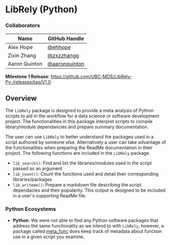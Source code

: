 # LibRely (Python)

### Collaborators
| Name | GitHub Handle |
| ---- | ------ |
| Alex Hope | [@ehhope ]( https://github.com/ehhope) |
| Zixin Zhang     | [@zxzzhangg](https://github.com/zxzzhangg) |
| Aaron Quinton     | [@aaronquinton](https://github.com/aaronquinton ) |



**Milestone 1 Release**: https://github.com/UBC-MDS/LibRely-Py-/releases/tag/V1.0



## Overview
The `LibRely` package is designed to provide a meta analysis of Python scripts to aid in the workflow for a data science or software development project. The functionalities in this package interpret scripts to compile library/module dependancies and prepare summary documentation.

The user can use `LibRely` to better understand the packages used in a script authored by someone else. Alternatively a user can take advantage of the functionalities when preparing the ReadMe documentation in their project. The following functions are included in the `LibRely` package.
- `lib_search()`: Find and list the libraries/modules used in the script passed as an argument
- `lib_count()`: Count the functions used and detail their corresponding libraries/packages
- `lib_writeme()`: Prepare a markdown file describing the script dependacies and their popularity. This output is designed to be included in a user's supporting ReadMe file.


### Python Ecosystems

- **Python**: We were not able to find any Python software packages that address the same functionality as we intend to with ```LibRely```, however, a package called [meta_func](https://pypi.org/project/meta_func/) does keep track of metadata about function use in a given script you examine.
